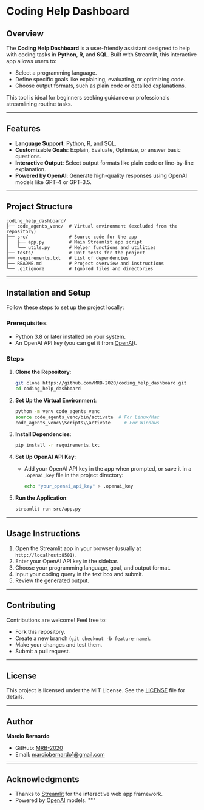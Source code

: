# Coding Help Dashboard

## Overview

The **Coding Help Dashboard** is a user-friendly assistant designed to help with coding tasks in **Python**, **R**, and **SQL**. Built with Streamlit, this interactive app allows users to:

- Select a programming language.
- Define specific goals like explaining, evaluating, or optimizing code.
- Choose output formats, such as plain code or detailed explanations.

This tool is ideal for beginners seeking guidance or professionals streamlining routine tasks.

---

## Features

- **Language Support**: Python, R, and SQL.
- **Customizable Goals**: Explain, Evaluate, Optimize, or answer basic questions.
- **Interactive Output**: Select output formats like plain code or line-by-line explanation.
- **Powered by OpenAI**: Generate high-quality responses using OpenAI models like GPT-4 or GPT-3.5.

---

## Project Structure

```
coding_help_dashboard/
├── code_agents_venc/  # Virtual environment (excluded from the repository)
├── src/               # Source code for the app
│   ├── app.py         # Main Streamlit app script
│   └── utils.py       # Helper functions and utilities
├── tests/             # Unit tests for the project
├── requirements.txt   # List of dependencies
├── README.md          # Project overview and instructions
└── .gitignore         # Ignored files and directories
```

---

## Installation and Setup

Follow these steps to set up the project locally:

### Prerequisites
- Python 3.8 or later installed on your system.
- An OpenAI API key (you can get it from [OpenAI](https://platform.openai.com/account/api-keys)).

### Steps
1. **Clone the Repository**:
   ```bash
   git clone https://github.com/MRB-2020/coding_help_dashboard.git
   cd coding_help_dashboard
   ```

2. **Set Up the Virtual Environment**:
   ```bash
   python -m venv code_agents_venc
   source code_agents_venc/bin/activate  # For Linux/Mac
   code_agents_venc\\Scripts\\activate     # For Windows
   ```

3. **Install Dependencies**:
   ```bash
   pip install -r requirements.txt
   ```

4. **Set Up OpenAI API Key**:
   - Add your OpenAI API key in the app when prompted, or save it in a `.openai_key` file in the project directory:
     ```bash
     echo "your_openai_api_key" > .openai_key
     ```

5. **Run the Application**:
   ```bash
   streamlit run src/app.py
   ```

---

## Usage Instructions

1. Open the Streamlit app in your browser (usually at `http://localhost:8501`).
2. Enter your OpenAI API key in the sidebar.
3. Choose your programming language, goal, and output format.
4. Input your coding query in the text box and submit.
5. Review the generated output.

---

## Contributing

Contributions are welcome! Feel free to:
- Fork this repository.
- Create a new branch (`git checkout -b feature-name`).
- Make your changes and test them.
- Submit a pull request.

---

## License

This project is licensed under the MIT License. See the [LICENSE](LICENSE) file for details.

---

## Author

**Marcio Bernardo**  
- GitHub: [MRB-2020](https://github.com/MRB-2020)  
- Email: marciobernardo1@gmail.com  

---

## Acknowledgments

- Thanks to [Streamlit](https://streamlit.io/) for the interactive web app framework.
- Powered by [OpenAI](https://openai.com/) models.
"""